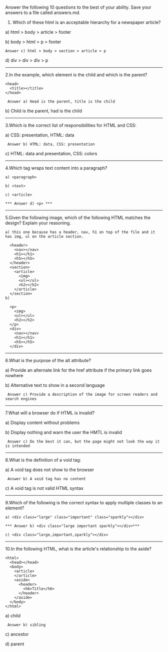 Answer the following 10 questions to the best of your ability. Save your answers to a file called answers.md.

1. Which of these html is an acceptable hierarchy for a newspaper article?

a) html > body > article > footer

b) body > html > p > footer

``` Answer c) html > body > section > article > p ```

d) div > div > div > p

---

2.In the example, which element is the child and which is the parent?
```
<head>
  <title></title>
</head>
```
``` Answer a) Head is the parent, title is the child```

b) Child is the parent, had is the child

---

3.Which is the correct list of responsibilities for HTML and CSS:

a) CSS: presentation, HTML: data

``` Answer b) HTML: data, CSS: presentation```

c) HTML: data and presentation, CSS: colors

---

4.Which tag wraps text content into a paragraph?

```
a) <paragraph>

b) <text>

c) <article>

*** Answer d) <p> ***
```

---

5.Given the following image, which of the following HTML matches the design? Explain your reasoning.
```
a) this one because has a header, nav, h1 on top of the file and it has img, ul on the article section.

  <header>
    <nav></nav>
    <h1></h1>
    <h5></h5>
  </header>
  <section>
    <article>
      <img>
      <ul></ul>
      <h2></h2>
    </article>
  </section>
b)

  <p>
    <img>
    <ul></ul>
    <h2></h2>
  </p>
  <div>
    <nav></nav>
    <h1></h1>
    <h5></h5>
  </div>
  ```

---

6.What is the purpose of the alt attribute?

a) Provide an alternate link for the href attribute if the primary link goes nowhere

b) Alternative text to show in a second language

``` Answer c) Provide a description of the image for screen readers and search engines```

---

7.What will a browser do if HTML is invalid?

a) Display content without problems

b) Display nothing and warn the user the HMTL is invalid

``` Answer c) Do the best it can, but the page might not look the way it is intended```

---

8.What is the definition of a void tag:

a) A void tag does not show to the browser

``` Answer b) A void tag has no content```

c) A void tag is not valid HTML syntax

---

9.Which of the following is the correct syntax to apply multiple classes to an element?
```
a) <div class="large" class="important" class="sparkly"></div>

*** Answer b) <div class="large important sparkly"></div>***

c) <div class="large,important,sparkly"></div>
```

---

10.In the following HTML, what is the article's relationship to the aside?
```
<html>
  <head></head>
  <body>
    <article>
    </article>
    <aside>
      <header>
        <h6>Title</h6>
      </header>
    </aside>
  </body>
</html>
```
a) child

``` Answer b) sibling```

c) ancestor

d) parent


